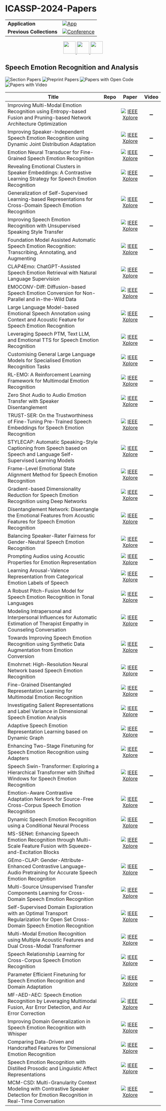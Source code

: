# ICASSP-2024-Papers

<table>
    <tr>
        <td><strong>Application</strong></td>
        <td>
            <a href="https://huggingface.co/spaces/DmitryRyumin/NewEraAI-Papers" style="float:left;">
                <img src="https://img.shields.io/badge/🤗-NewEraAI--Papers-FFD21F.svg" alt="App" />
            </a>
        </td>
    </tr>
    <tr>
        <td><strong>Previous Collections</strong></td>
        <td>
            <a href="https://github.com/DmitryRyumin/ICASSP-2023-24-Papers/blob/main/README_2023.md">
                <img src="http://img.shields.io/badge/ICASSP-2023-0073AE.svg" alt="Conference">
            </a>
        </td>
    </tr>
</table>

<div align="center">
    <a href="https://github.com/DmitryRyumin/ICASSP-2023-24-Papers/blob/main/sections/2024/main/SPTM-P3.md">
        <img src="https://cdn.jsdelivr.net/gh/DmitryRyumin/NewEraAI-Papers@main/images/left.svg" width="40" alt="" />
    </a>
    <a href="https://github.com/DmitryRyumin/ICASSP-2023-24-Papers/">
        <img src="https://cdn.jsdelivr.net/gh/DmitryRyumin/NewEraAI-Papers@main/images/home.svg" width="40" alt="" />
    </a>
    <a href="https://github.com/DmitryRyumin/ICASSP-2023-24-Papers/blob/main/sections/2024/main/MLSP-L4.md">
        <img src="https://cdn.jsdelivr.net/gh/DmitryRyumin/NewEraAI-Papers@main/images/right.svg" width="40" alt="" />
    </a>
</div>

## Speech Emotion Recognition and Analysis

![Section Papers](https://img.shields.io/badge/Section%20Papers-45-42BA16) ![Preprint Papers](https://img.shields.io/badge/Preprint%20Papers-0-b31b1b) ![Papers with Open Code](https://img.shields.io/badge/Papers%20with%20Open%20Code-0-1D7FBF) ![Papers with Video](https://img.shields.io/badge/Papers%20with%20Video-0-FF0000)

| **Title** | **Repo** | **Paper** | **Video** |
|-----------|:--------:|:---------:|:---------:|
| Improving Multi-Modal Emotion Recognition using Entropy-based Fusion and Pruning-based Network Architecture Optimization |  | [![IEEE Xplore](https://img.shields.io/badge/IEEE-10447231-E4A42C.svg)](https://ieeexplore.ieee.org/document/10447231) | :heavy_minus_sign: |
| Improving Speaker-Independent Speech Emotion Recognition using Dynamic Joint Distribution Adaptation |  | [![IEEE Xplore](https://img.shields.io/badge/IEEE-10447452-E4A42C.svg)](https://ieeexplore.ieee.org/document/10447452) | :heavy_minus_sign: |
| Emotion Neural Transducer for Fine-Grained Speech Emotion Recognition |  | [![IEEE Xplore](https://img.shields.io/badge/IEEE-10446974-E4A42C.svg)](https://ieeexplore.ieee.org/document/10446974) | :heavy_minus_sign: |
| Revealing Emotional Clusters in Speaker Embeddings: A Contrastive Learning Strategy for Speech Emotion Recognition |  | [![IEEE Xplore](https://img.shields.io/badge/IEEE-10447060-E4A42C.svg)](https://ieeexplore.ieee.org/document/10447060) | :heavy_minus_sign: |
| Generalization of Self-Supervised Learning-based Representations for Cross-Domain Speech Emotion Recognition |  | [![IEEE Xplore](https://img.shields.io/badge/IEEE-10447678-E4A42C.svg)](https://ieeexplore.ieee.org/document/10447678) | :heavy_minus_sign: |
| Improving Speech Emotion Recognition with Unsupervised Speaking Style Transfer |  | [![IEEE Xplore](https://img.shields.io/badge/IEEE-10446186-E4A42C.svg)](https://ieeexplore.ieee.org/document/10446186) | :heavy_minus_sign: |
| Foundation Model Assisted Automatic Speech Emotion Recognition: Transcribing, Annotating, and Augmenting |  | [![IEEE Xplore](https://img.shields.io/badge/IEEE-10448130-E4A42C.svg)](https://ieeexplore.ieee.org/document/10448130) | :heavy_minus_sign: |
| CLAP4Emo: ChatGPT-Assisted Speech Emotion Retrieval with Natural Language Supervision |  | [![IEEE Xplore](https://img.shields.io/badge/IEEE-10447102-E4A42C.svg)](https://ieeexplore.ieee.org/document/10447102) | :heavy_minus_sign: |
| EMOCONV-Diff: Diffusion-based Speech Emotion Conversion for Non-Parallel and in-the-Wild Data |  | [![IEEE Xplore](https://img.shields.io/badge/IEEE-10447372-E4A42C.svg)](https://ieeexplore.ieee.org/document/10447372) | :heavy_minus_sign: |
| Large Language Model-based Emotional Speech Annotation using Context and Acoustic Feature for Speech Emotion Recognition |  | [![IEEE Xplore](https://img.shields.io/badge/IEEE-10448316-E4A42C.svg)](https://ieeexplore.ieee.org/document/10448316) | :heavy_minus_sign: |
| Leveraging Speech PTM, Text LLM, and Emotional TTS for Speech Emotion Recognition |  | [![IEEE Xplore](https://img.shields.io/badge/IEEE-10445906-E4A42C.svg)](https://ieeexplore.ieee.org/document/10445906) | :heavy_minus_sign: |
| Customising General Large Language Models for Specialised Emotion Recognition Tasks |  | [![IEEE Xplore](https://img.shields.io/badge/IEEE-10447044-E4A42C.svg)](https://ieeexplore.ieee.org/document/10447044) | :heavy_minus_sign: |
| RL-EMO: A Reinforcement Learning Framework for Multimodal Emotion Recognition |  | [![IEEE Xplore](https://img.shields.io/badge/IEEE-10446459-E4A42C.svg)](https://ieeexplore.ieee.org/document/10446459) | :heavy_minus_sign: |
| Zero Shot Audio to Audio Emotion Transfer with Speaker Disentanglement |  | [![IEEE Xplore](https://img.shields.io/badge/IEEE-10445962-E4A42C.svg)](https://ieeexplore.ieee.org/document/10445962) | :heavy_minus_sign: |
| TRUST-SER: On the Trustworthiness of Fine-Tuning Pre-Trained Speech Embeddings for Speech Emotion Recognition |  | [![IEEE Xplore](https://img.shields.io/badge/IEEE-10446616-E4A42C.svg)](https://ieeexplore.ieee.org/document/10446616) | :heavy_minus_sign: |
| STYLECAP: Automatic Speaking-Style Captioning from Speech based on Speech and Language Self-Supervised Learning Models |  | [![IEEE Xplore](https://img.shields.io/badge/IEEE-10445977-E4A42C.svg)](https://ieeexplore.ieee.org/document/10445977) | :heavy_minus_sign: |
| Frame-Level Emotional State Alignment Method for Speech Emotion Recognition |  | [![IEEE Xplore](https://img.shields.io/badge/IEEE-10446812-E4A42C.svg)](https://ieeexplore.ieee.org/document/10446812) | :heavy_minus_sign: |
| Gradient-based Dimensionality Reduction for Speech Emotion Recognition using Deep Networks |  | [![IEEE Xplore](https://img.shields.io/badge/IEEE-10447616-E4A42C.svg)](https://ieeexplore.ieee.org/document/10447616) | :heavy_minus_sign: |
| Disentanglement Network: Disentangle the Emotional Features from Acoustic Features for Speech Emotion Recognition |  | [![IEEE Xplore](https://img.shields.io/badge/IEEE-10448044-E4A42C.svg)](https://ieeexplore.ieee.org/document/10448044) | :heavy_minus_sign: |
| Balancing Speaker-Rater Fairness for Gender-Neutral Speech Emotion Recognition |  | [![IEEE Xplore](https://img.shields.io/badge/IEEE-10447167-E4A42C.svg)](https://ieeexplore.ieee.org/document/10447167) | :heavy_minus_sign: |
| Prompting Audios using Acoustic Properties for Emotion Representation |  | [![IEEE Xplore](https://img.shields.io/badge/IEEE-10448213-E4A42C.svg)](https://ieeexplore.ieee.org/document/10448213) | :heavy_minus_sign: |
| Learning Arousal-Valence Representation from Categorical Emotion Labels of Speech |  | [![IEEE Xplore](https://img.shields.io/badge/IEEE-10445890-E4A42C.svg)](https://ieeexplore.ieee.org/document/10445890) | :heavy_minus_sign: |
| A Robust Pitch-Fusion Model for Speech Emotion Recognition in Tonal Languages |  | [![IEEE Xplore](https://img.shields.io/badge/IEEE-10448373-E4A42C.svg)](https://ieeexplore.ieee.org/document/10448373) | :heavy_minus_sign: |
| Modeling Intrapersonal and Interpersonal Influences for Automatic Estimation of Therapist Empathy in Counseling Conversation |  | [![IEEE Xplore](https://img.shields.io/badge/IEEE-10447426-E4A42C.svg)](https://ieeexplore.ieee.org/document/10447426) | :heavy_minus_sign: |
| Towards Improving Speech Emotion Recognition using Synthetic Data Augmentation from Emotion Conversion |  | [![IEEE Xplore](https://img.shields.io/badge/IEEE-10445740-E4A42C.svg)](https://ieeexplore.ieee.org/document/10445740) | :heavy_minus_sign: |
| Emohrnet: High-Resolution Neural Network based Speech Emotion Recognition |  | [![IEEE Xplore](https://img.shields.io/badge/IEEE-10446976-E4A42C.svg)](https://ieeexplore.ieee.org/document/10446976) | :heavy_minus_sign: |
| Fine-Grained Disentangled Representation Learning for Multimodal Emotion Recognition |  | [![IEEE Xplore](https://img.shields.io/badge/IEEE-10447667-E4A42C.svg)](https://ieeexplore.ieee.org/document/10447667) | :heavy_minus_sign: |
| Investigating Salient Representations and Label Variance in Dimensional Speech Emotion Analysis |  | [![IEEE Xplore](https://img.shields.io/badge/IEEE-10446606-E4A42C.svg)](https://ieeexplore.ieee.org/document/10446606) | :heavy_minus_sign: |
| Adaptive Speech Emotion Representation Learning based on Dynamic Graph |  | [![IEEE Xplore](https://img.shields.io/badge/IEEE-10447829-E4A42C.svg)](https://ieeexplore.ieee.org/document/10447829) | :heavy_minus_sign: |
| Enhancing Two-Stage Finetuning for Speech Emotion Recognition using Adapters |  | [![IEEE Xplore](https://img.shields.io/badge/IEEE-10446645-E4A42C.svg)](https://ieeexplore.ieee.org/document/10446645) | :heavy_minus_sign: |
| Speech Swin-Transformer: Exploring a Hierarchical Transformer with Shifted Windows for Speech Emotion Recognition |  | [![IEEE Xplore](https://img.shields.io/badge/IEEE-10447726-E4A42C.svg)](https://ieeexplore.ieee.org/document/10447726) | :heavy_minus_sign: |
| Emotion-Aware Contrastive Adaptation Network for Source-Free Cross-Corpus Speech Emotion Recognition |  | [![IEEE Xplore](https://img.shields.io/badge/IEEE-10446541-E4A42C.svg)](https://ieeexplore.ieee.org/document/10446541) | :heavy_minus_sign: |
| Dynamic Speech Emotion Recognition using a Conditional Neural Process |  | [![IEEE Xplore](https://img.shields.io/badge/IEEE-10447805-E4A42C.svg)](https://ieeexplore.ieee.org/document/10447805) | :heavy_minus_sign: |
| MS-SENet: Enhancing Speech Emotion Recognition through Multi-Scale Feature Fusion with Squeeze-and-Excitation Blocks |  | [![IEEE Xplore](https://img.shields.io/badge/IEEE-10447232-E4A42C.svg)](https://ieeexplore.ieee.org/document/10447232) | :heavy_minus_sign: |
| GEmo-CLAP: Gender-Attribute-Enhanced Contrastive Language-Audio Pretraining for Accurate Speech Emotion Recognition |  | [![IEEE Xplore](https://img.shields.io/badge/IEEE-10448394-E4A42C.svg)](https://ieeexplore.ieee.org/document/10448394) | :heavy_minus_sign: |
| Multi-Source Unsupervised Transfer Components Learning for Cross-Domain Speech Emotion Recognition |  | [![IEEE Xplore](https://img.shields.io/badge/IEEE-10446499-E4A42C.svg)](https://ieeexplore.ieee.org/document/10446499) | :heavy_minus_sign: |
| Self-Supervised Domain Exploration with an Optimal Transport Regularization for Open Set Cross-Domain Speech Emotion Recognition |  | [![IEEE Xplore](https://img.shields.io/badge/IEEE-10447482-E4A42C.svg)](https://ieeexplore.ieee.org/document/10447482) | :heavy_minus_sign: |
| Multi-Modal Emotion Recognition using Multiple Acoustic Features and Dual Cross-Modal Transformer |  | [![IEEE Xplore](https://img.shields.io/badge/IEEE-10447830-E4A42C.svg)](https://ieeexplore.ieee.org/document/10447830) | :heavy_minus_sign: |
| Speech Relationship Learning for Cross-Corpus Speech Emotion Recognition |  | [![IEEE Xplore](https://img.shields.io/badge/IEEE-10446440-E4A42C.svg)](https://ieeexplore.ieee.org/document/10446440) | :heavy_minus_sign: |
| Parameter Efficient Finetuning for Speech Emotion Recognition and Domain Adaptation |  | [![IEEE Xplore](https://img.shields.io/badge/IEEE-10446272-E4A42C.svg)](https://ieeexplore.ieee.org/document/10446272) | :heavy_minus_sign: |
| MF-AED-AEC: Speech Emotion Recognition by Leveraging Multimodal Fusion, Asr Error Detection, and Asr Error Correction |  | [![IEEE Xplore](https://img.shields.io/badge/IEEE-10446548-E4A42C.svg)](https://ieeexplore.ieee.org/document/10446548) | :heavy_minus_sign: |
| Improving Domain Generalization in Speech Emotion Recognition with Whisper |  | [![IEEE Xplore](https://img.shields.io/badge/IEEE-10446997-E4A42C.svg)](https://ieeexplore.ieee.org/document/10446997) | :heavy_minus_sign: |
| Comparing Data-Driven and Handcrafted Features for Dimensional Emotion Recognition |  | [![IEEE Xplore](https://img.shields.io/badge/IEEE-10446134-E4A42C.svg)](https://ieeexplore.ieee.org/document/10446134) | :heavy_minus_sign: |
| Speech Emotion Recognition with Distilled Prosodic and Linguistic Affect Representations |  | [![IEEE Xplore](https://img.shields.io/badge/IEEE-10448505-E4A42C.svg)](https://ieeexplore.ieee.org/document/10448505) | :heavy_minus_sign: |
| MCM-CSD: Multi-Granularity Context Modeling with Contrastive Speaker Detection for Emotion Recognition in Real-Time Conversation |  | [![IEEE Xplore](https://img.shields.io/badge/IEEE-10446410-E4A42C.svg)](https://ieeexplore.ieee.org/document/10446410) | :heavy_minus_sign: |

